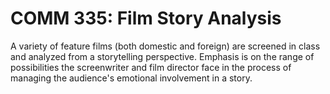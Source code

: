 # COMM 335: Film Story Analysis

A variety of feature films (both domestic and foreign) are screened in class and analyzed from a storytelling perspective. Emphasis is on the range of possibilities the screenwriter and film director face in the process of managing the audience's emotional involvement in a story.